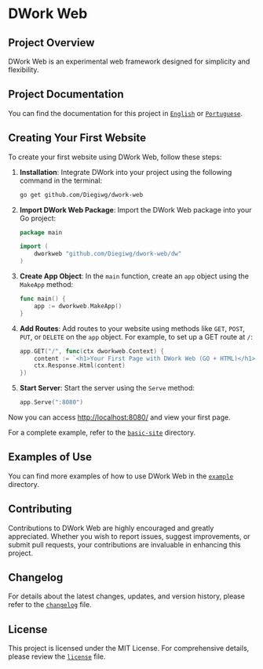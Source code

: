 # DWork Web

## Project Overview

DWork Web is an experimental web framework designed for simplicity and flexibility.

## Project Documentation

You can find the documentation for this project in [`English`](https://diegiwg.github.io/dwork-web/) or [`Portuguese`](https://diegiwg.github.io/dwork-web/pt).

## Creating Your First Website

To create your first website using DWork Web, follow these steps:

1. **Installation**: Integrate DWork into your project using the following command in the terminal:

   ```bash
   go get github.com/Diegiwg/dwork-web
   ```

2. **Import DWork Web Package**: Import the DWork Web package into your Go project:

   ```go
   package main

   import (
       dworkweb "github.com/Diegiwg/dwork-web/dw"
   )
   ```

3. **Create App Object**: In the `main` function, create an `app` object using the `MakeApp` method:

   ```go
   func main() {
       app := dworkweb.MakeApp()
   }
   ```

4. **Add Routes**: Add routes to your website using methods like `GET`, `POST`, `PUT`, or `DELETE` on the `app` object. For example, to set up a GET route at `/`:

   ```go
   app.GET("/", func(ctx dworkweb.Context) {
       content := `<h1>Your First Page with DWork Web (GO + HTML)</h1>`
       ctx.Response.Html(content)
   })
   ```

5. **Start Server**: Start the server using the `Serve` method:

   ```go
   app.Serve(":8080")
   ```

Now you can access [http://localhost:8080/](http://localhost:8080/) and view your first page.

For a complete example, refer to the [`basic-site`](https://github.com/Diegiwg/dwork-web/tree/master/example/basic-site) directory.

## Examples of Use

You can find more examples of how to use DWork Web in the [`example`](https://github.com/Diegiwg/dwork-web/tree/master/example) directory.

## Contributing

Contributions to DWork Web are highly encouraged and greatly appreciated. Whether you wish to report issues, suggest improvements, or submit pull requests, your contributions are invaluable in enhancing this project.

## Changelog

For details about the latest changes, updates, and version history, please refer to the [`changelog`](CHANGELOG.md) file.

## License

This project is licensed under the MIT License. For comprehensive details, please review the [`license`](LICENSE) file.
